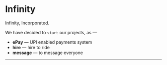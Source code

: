 # Infinity
Infinity, Incorporated. 

We have decided to `start` our projects, as —
* **ePay** — UPI enabled payments system
* **hire** — hire to ride
* **message** — to message everyone

-----
